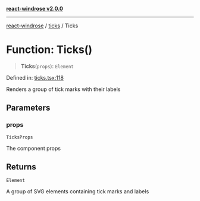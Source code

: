 [**react-windrose v2.0.0**](../../README.md)

***

[react-windrose](../../README.md) / [ticks](../README.md) / Ticks

# Function: Ticks()

> **Ticks**(`props`): `Element`

Defined in: [ticks.tsx:118](https://github.com/JulesBlm/react-windrose/blob/2451c9dad633102e7fc35b9698082791f2a32227/src/ticks.tsx#L118)

Renders a group of tick marks with their labels

## Parameters

### props

`TicksProps`

The component props

## Returns

`Element`

A group of SVG elements containing tick marks and labels
